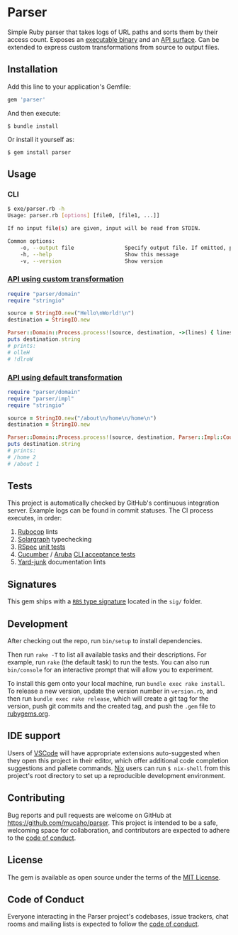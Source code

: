 # Parser

Simple Ruby parser that takes logs of URL paths and sorts them by their access count.
Exposes an [executable binary](exe/parser.rb) and an [API surface](lib/parser.rb).
Can be extended to express custom transformations from source to output files.

## Installation

Add this line to your application's Gemfile:

```ruby
gem 'parser'
```

And then execute:

    $ bundle install

Or install it yourself as:

    $ gem install parser

## Usage

### CLI

```sh
$ exe/parser.rb -h
Usage: parser.rb [options] [file0, [file1, ...]]

If no input file(s) are given, input will be read from STDIN.

Common options:
    -o, --output file                Specify output file. If omitted, prints to STDOUT.
    -h, --help                       Show this message
    -v, --version                    Show version
```

### [API using custom transformation](example/custom_api.rb)

```ruby
require "parser/domain"
require "stringio"

source = StringIO.new("Hello\nWorld!\n")
destination = StringIO.new

Parser::Domain::Process.process!(source, destination, ->(lines) { lines.map(&:chomp).map(&:reverse) })
puts destination.string
# prints:
# olleH
# !dlroW
```

### [API using default transformation](example/default_api.rb)

```ruby
require "parser/domain"
require "parser/impl"
require "stringio"

source = StringIO.new("/about\n/home\n/home\n")
destination = StringIO.new

Parser::Domain::Process.process!(source, destination, Parser::Impl::CountURIsPipe)
puts destination.string
# prints:
# /home 2
# /about 1
```

## Tests

This project is automatically checked by GitHub's continuous integration server.
Example logs can be found in commit statuses.
The CI process executes, in order:

1. [Rubocop](https://github.com/rubocop/rubocop) lints
2. [Solargraph](https://solargraph.org/) typechecking
3. [RSpec](https://rspec.info/) [unit tests](spec/parser/impl/count_uris_pipe_spec.rb)
4. [Cucumber](https://cucumber.io/) / [Aruba](https://github.com/cucumber/aruba) [CLI acceptance tests](features/parser_cli.feature)
5. [Yard-junk](https://github.com/zverok/yard-junk) documentation lints

## Signatures

This gem ships with a [`RBS` type signature](sig/parser.rbs) located in the `sig/` folder.

## Development

After checking out the repo, run `bin/setup` to install dependencies.

Then run `rake -T` to list all available tasks and their descriptions.
For example, run `rake` (the default task) to run the tests.
You can also run `bin/console` for an interactive prompt that will allow you to experiment.

To install this gem onto your local machine, run `bundle exec rake install`. To release a new version, update the version number in `version.rb`, and then run `bundle exec rake release`, which will create a git tag for the version, push git commits and the created tag, and push the `.gem` file to [rubygems.org](https://rubygems.org).

## IDE support

Users of [VSCode](https://code.visualstudio.com/) will have appropriate extensions auto-suggested when they open this project in their editor, which offer additional code completion suggestions and pallete commands.
[Nix](https://nixos.org/) users can run `$ nix-shell` from this project's root directory to set up a reproducible development environment.

## Contributing

Bug reports and pull requests are welcome on GitHub at https://github.com/mucaho/parser. This project is intended to be a safe, welcoming space for collaboration, and contributors are expected to adhere to the [code of conduct](https://bundler.io/conduct.html).

## License

The gem is available as open source under the terms of the [MIT License](https://opensource.org/licenses/MIT).

## Code of Conduct

Everyone interacting in the Parser project's codebases, issue trackers, chat rooms and mailing lists is expected to follow the [code of conduct](https://bundler.io/conduct.html).

